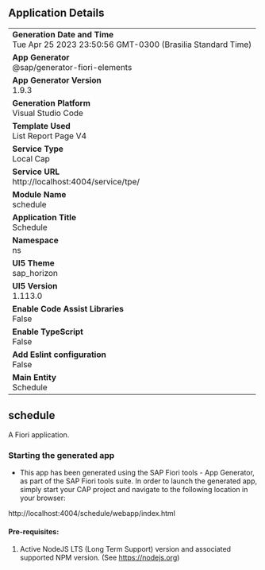 ## Application Details
|               |
| ------------- |
|**Generation Date and Time**<br>Tue Apr 25 2023 23:50:56 GMT-0300 (Brasilia Standard Time)|
|**App Generator**<br>@sap/generator-fiori-elements|
|**App Generator Version**<br>1.9.3|
|**Generation Platform**<br>Visual Studio Code|
|**Template Used**<br>List Report Page V4|
|**Service Type**<br>Local Cap|
|**Service URL**<br>http://localhost:4004/service/tpe/
|**Module Name**<br>schedule|
|**Application Title**<br>Schedule|
|**Namespace**<br>ns|
|**UI5 Theme**<br>sap_horizon|
|**UI5 Version**<br>1.113.0|
|**Enable Code Assist Libraries**<br>False|
|**Enable TypeScript**<br>False|
|**Add Eslint configuration**<br>False|
|**Main Entity**<br>Schedule|

## schedule

A Fiori application.

### Starting the generated app

-   This app has been generated using the SAP Fiori tools - App Generator, as part of the SAP Fiori tools suite.  In order to launch the generated app, simply start your CAP project and navigate to the following location in your browser:

http://localhost:4004/schedule/webapp/index.html

#### Pre-requisites:

1. Active NodeJS LTS (Long Term Support) version and associated supported NPM version.  (See https://nodejs.org)


